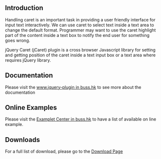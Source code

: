 ## Introduction ##

Handling caret is an important task in providing a user friendly interface for input text interactively.  We can use caret to select text inside a text area to change the default format.  Programmer may want to use the caret highlight part of the content inside a text box to notify the end user for something goes wrong.

jQuery Caret (jCaret) plugin is a cross browser Javascript library for setting and getting position of the caret inside a text input box or a text area where requires jQuery library.

## Documentation ##
Please visit the [www.jquery-plugin in buss.hk](http://www.jquery-plugin.buss.hk/my-plugins/jquery-caret-plugin) to see more about the documentation

## Online Examples ##
Please visit the [Examplet Center in buss.hk](http://www.examplet.buss.hk/jquery/caret.php) to have a list of available on line example.

## Downloads ##
For a full list of download, please go to the [Download Page](http://code.google.com/p/jcaret/downloads/list)
